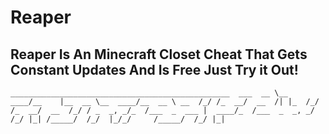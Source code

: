 # Reaper 

## Reaper Is An Minecraft Closet Cheat That Gets Constant Updates And Is Free Just Try it Out!



` _________________________________________________ 
 ___  __ \__  ____/__    |__  __ \__  ____/__  __ \
 __  /_/ /_  __/  __  /| |_  /_/ /_  __/  __  /_/ /
 _  _, _/_  /___  _  ___ |  ____/_  /___  _  _, _/ 
 /_/ |_| /_____/  /_/  |_/_/     /_____/  /_/ |_|  
                                                  `
